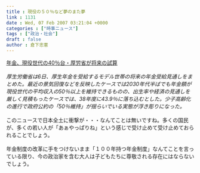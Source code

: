 ```yaml
---
title : 現役の５０％など夢のまた夢
link : 1131
date : Wed, 07 Feb 2007 03:21:04 +0000
categories : ["時事ニュース"]
tags : ["政治・社会"]
draft : false
author : 倉下忠憲
---
```


<A HREF="http://www.nikkei.co.jp/news/keizai/20070207AT3S0601Y06022007.html" TARGET="_blank">年金、現役世代の40％台・厚労省が将来の試算</A><BR><BR><I>厚生労働省は6日、厚生年金を受給するモデル世帯の将来の年金受給見通しをまとめた。最近の景気回復などを反映したケースでは2030年代半ばでも年金額が現役世代の平均収入の50％以上を維持できるものの、出生率や経済の見通しを厳しく見積もったケースでは、38年度に43.9％に落ち込むとした。少子高齢化の進行で政府公約の「50％維持」が揺らいでいる実態が浮き彫りになった。</I><BR><BR>このニュースで日本全土に衝撃が・・・なんてことは無いですね。多くの国民が、多くの若い人が「あぁやっぱりね」という感じで受け止めて受け止めておられることでしょう。<BR><BR>年金制度の改革に手をつけないまま「１００年持つ年金制度」なんてことを言っている限り、今の政治家を含む大人は子どもたちに尊敬される存在にはならないでしょう。<BR><BR><br><br>
